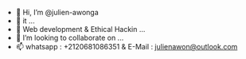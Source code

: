 - 👋 Hi, I’m @julien-awonga
- 👀 it ...
- 🌱 Web development & Ethical Hackin ...
- 💞️ I’m looking to collaborate on ...
- 📫 whatsapp : +2120681086351 & E-Mail : julienawon@outlook.com

<!---
julien-awonga/julien-awonga is a ✨ special ✨ repository because its `README.md` (this file) appears on your GitHub profile.
You can click the Preview link to take a look at your changes.
--->
